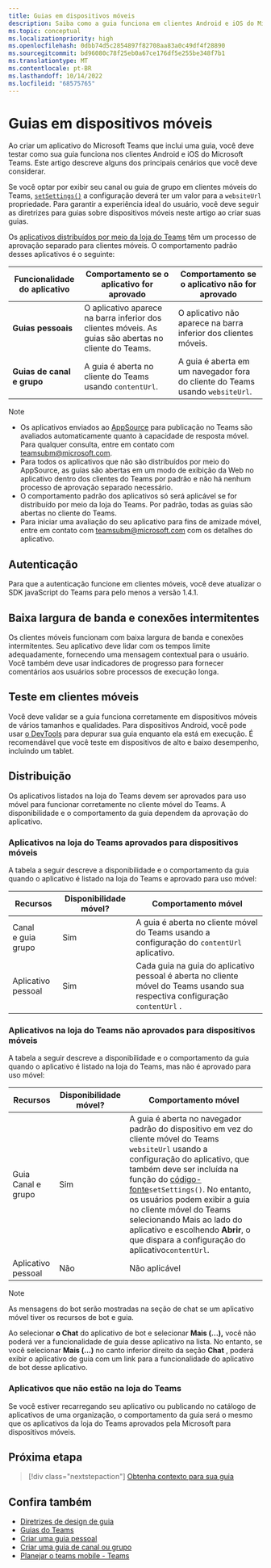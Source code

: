 ```yaml
---
title: Guias em dispositivos móveis
description: Saiba como a guia funciona em clientes Android e iOS do Microsoft Teams (móvel), sua autenticação, conexão de baixa largura de banda, teste ou distribuição.
ms.topic: conceptual
ms.localizationpriority: high
ms.openlocfilehash: 0dbb74d5c2854897f82708aa83a0c49df4f28890
ms.sourcegitcommit: bd96080c78f25eb0a67ce176df5e255be348f7b1
ms.translationtype: MT
ms.contentlocale: pt-BR
ms.lasthandoff: 10/14/2022
ms.locfileid: "68575765"
---
```

# <a name="tabs-on-mobile"></a>Guias em dispositivos móveis

Ao criar um aplicativo do Microsoft Teams que inclui uma guia, você deve testar como sua guia funciona nos clientes Android e iOS do Microsoft Teams. Este artigo descreve alguns dos principais cenários que você deve considerar.

Se você optar por exibir seu canal ou guia de grupo em clientes móveis do Teams, [`setSettings()`](/javascript/api/@microsoft/teams-js/microsoftteams.settings?view=msteams-client-js-latest#@microsoft-teams-js-microsoftteams-settings-setsettings&preserve-view=true) a configuração deverá ter um valor para a `websiteUrl` propriedade. Para garantir a experiência ideal do usuário, você deve seguir as diretrizes para guias sobre dispositivos móveis neste artigo ao criar suas guias.

Os [aplicativos distribuídos por meio da loja do Teams](~/concepts/deploy-and-publish/appsource/publish.md) têm um processo de aprovação separado para clientes móveis. O comportamento padrão desses aplicativos é o seguinte:

| **Funcionalidade do aplicativo** | **Comportamento se o aplicativo for aprovado** | **Comportamento se o aplicativo não for aprovado** |
| --- | --- | --- |
| **Guias pessoais** | O aplicativo aparece na barra inferior dos clientes móveis. As guias são abertas no cliente do Teams. | O aplicativo não aparece na barra inferior dos clientes móveis. |
| **Guias de canal e grupo** | A guia é aberta no cliente do Teams usando `contentUrl`. | A guia é aberta em um navegador fora do cliente do Teams usando `websiteUrl`. |

> [!NOTE]
>
> * Os aplicativos enviados ao [AppSource](https://appsource.microsoft.com) para publicação no Teams são avaliados automaticamente quanto à capacidade de resposta móvel. Para qualquer consulta, entre em contato com teamsubm@microsoft.com.
> * Para todos os aplicativos que não são distribuídos por meio do AppSource, as guias são abertas em um modo de exibição da Web no aplicativo dentro dos clientes do Teams por padrão e não há nenhum processo de aprovação separado necessário.
> * O comportamento padrão dos aplicativos só será aplicável se for distribuído por meio da loja do Teams. Por padrão, todas as guias são abertas no cliente do Teams.
> * Para iniciar uma avaliação do seu aplicativo para fins de amizade móvel, entre em contato com teamsubm@microsoft.com com os detalhes do aplicativo.

## <a name="authentication"></a>Autenticação

Para que a autenticação funcione em clientes móveis, você deve atualizar o SDK javaScript do Teams para pelo menos a versão 1.4.1.

## <a name="low-bandwidth-and-intermittent-connections"></a>Baixa largura de banda e conexões intermitentes

Os clientes móveis funcionam com baixa largura de banda e conexões intermitentes. Seu aplicativo deve lidar com os tempos limite adequadamente, fornecendo uma mensagem contextual para o usuário. Você também deve usar indicadores de progresso para fornecer comentários aos usuários sobre processos de execução longa.

## <a name="testing-on-mobile-clients"></a>Teste em clientes móveis

Você deve validar se a guia funciona corretamente em dispositivos móveis de vários tamanhos e qualidades. Para dispositivos Android, você pode usar [o DevTools](~/tabs/how-to/developer-tools.md) para depurar sua guia enquanto ela está em execução. É recomendável que você teste em dispositivos de alto e baixo desempenho, incluindo um tablet.

## <a name="distribution"></a>Distribuição

Os aplicativos listados na loja do Teams devem ser aprovados para uso móvel para funcionar corretamente no cliente móvel do Teams. A disponibilidade e o comportamento da guia dependem da aprovação do aplicativo.

### <a name="apps-on-teams-store-approved-for-mobile"></a>Aplicativos na loja do Teams aprovados para dispositivos móveis

A tabela a seguir descreve a disponibilidade e o comportamento da guia quando o aplicativo é listado na loja do Teams e aprovado para uso móvel:

|Recursos   |Disponibilidade móvel?   |Comportamento móvel|
|----------|-----------|------------|
|Canal <br /> e guia grupo|Sim|A guia é aberta no cliente móvel do Teams usando a configuração do `contentUrl` aplicativo.|
|Aplicativo pessoal|Sim|Cada guia na guia do aplicativo pessoal é aberta no cliente móvel do Teams usando sua respectiva configuração `contentUrl` .|

### <a name="apps-on-teams-store-not-approved-for-mobile"></a>Aplicativos na loja do Teams não aprovados para dispositivos móveis

A tabela a seguir descreve a disponibilidade e o comportamento da guia quando o aplicativo é listado na loja do Teams, mas não é aprovado para uso móvel:

| Recursos | Disponibilidade móvel? | Comportamento móvel |
|----------|-----------|------------|
|Guia Canal e grupo|Sim|A guia é aberta no navegador padrão do dispositivo em vez do cliente móvel do Teams `websiteUrl` usando a configuração do aplicativo, que também deve ser incluída na função do [código-fonte](/microsoftteams/platform/tabs/how-to/using-teams-client-sdk#settings-namespace)`setSettings()`. No entanto, os usuários podem exibir a guia no cliente móvel do  Teams selecionando Mais ao lado do aplicativo e escolhendo **Abrir**, o que dispara a configuração do aplicativo`contentUrl`.|
|Aplicativo pessoal|Não|Não aplicável|

> [!NOTE]
> As mensagens do bot serão mostradas na seção de chat se um aplicativo móvel tiver os recursos de bot e guia.
>
> Ao selecionar **o Chat** do aplicativo de bot e selecionar **Mais (...),** você não poderá ver a funcionalidade de guia desse aplicativo na lista. No entanto, se você selecionar **Mais (...)** no canto inferior direito da seção **Chat** , poderá exibir o aplicativo de guia com um link para a funcionalidade do aplicativo de bot desse aplicativo.

### <a name="apps-not-on-teams-store"></a>Aplicativos que não estão na loja do Teams

Se você estiver recarregando seu aplicativo ou publicando no catálogo de aplicativos de uma organização, o comportamento da guia será o mesmo que os aplicativos da loja do Teams aprovados pela Microsoft para dispositivos móveis.

## <a name="next-step"></a>Próxima etapa

> [!div class="nextstepaction"]
> [Obtenha contexto para sua guia](~/tabs/how-to/access-teams-context.md)

## <a name="see-also"></a>Confira também

* [Diretrizes de design de guia](~/tabs/design/tabs.md)
* [Guias do Teams](~/tabs/what-are-tabs.md)
* [Criar uma guia pessoal](~/tabs/how-to/create-personal-tab.md)
* [Criar uma guia de canal ou grupo](~/tabs/how-to/create-channel-group-tab.md)
* [Planejar o teams mobile - Teams](~/concepts/design/plan-responsive-tabs-for-teams-mobile.md)
